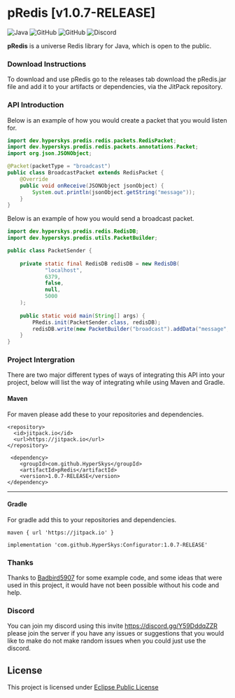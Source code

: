 # pRedis [v1.0.7-RELEASE]

![Java](https://img.shields.io/badge/java-%23ED8B00.svg?style=for-the-badge&logo=java&logoColor=white)
![GitHub](https://img.shields.io/github/languages/code-size/HyperSkys/pRedis?color=cyan&label=Size&labelColor=000000&logo=GitHub&style=for-the-badge)
![GitHub](https://img.shields.io/github/license/HyperSkys/pRedis?color=violet&logo=GitHub&labelColor=000000&style=for-the-badge)
![Discord](https://img.shields.io/discord/898154272636678196?color=5865F2&label=Discord&logo=Discord&labelColor=23272a&style=for-the-badge)

**pRedis** is a universe Redis library for Java, which is open to the public.

### Download Instructions

To download and use pRedis go to the releases tab download the pRedis.jar file and add it to your artifacts or dependencies, via the JitPack repository.

### API Introduction

Below is an example of how you would create a packet that you would listen for.
```java
import dev.hyperskys.predis.redis.packets.RedisPacket;
import dev.hyperskys.predis.redis.packets.annotations.Packet;
import org.json.JSONObject;

@Packet(packetType = "broadcast")
public class BroadcastPacket extends RedisPacket {
    @Override
    public void onReceive(JSONObject jsonObject) {
        System.out.println(jsonObject.getString("message"));
    }
}
```

Below is an example of how you would send a broadcast packet.
```java
import dev.hyperskys.predis.redis.RedisDB;
import dev.hyperskys.predis.utils.PacketBuilder;

public class PacketSender {
    
    private static final RedisDB redisDB = new RedisDB(
            "localhost", 
            6379, 
            false, 
            null, 
            5000
    );
    
    public static void main(String[] args) {
        PRedis.init(PacketSender.class, redisDB);
        redisDB.write(new PacketBuilder("broadcast").addData("message", "Hello, World!").build());
    }
}
```

### Project Intergration

There are two major different types of ways of integrating this API into your project, below will list the way of integrating while using Maven and Gradle.


#### Maven
For maven please add these to your repositories and dependencies.
```
<repository>
  <id>jitpack.io</id>
  <url>https://jitpack.io</url>
</repository>
``` 
```
 <dependency>
    <groupId>com.github.HyperSkys</groupId>
    <artifactId>pRedis</artifactId>
    <version>1.0.7-RELEASE</version>
</dependency>
```

-----------------------

#### Gradle
For gradle add this to your repositories and dependencies.
```
maven { url 'https://jitpack.io' }
```
```
implementation 'com.github.HyperSkys:Configurator:1.0.7-RELEASE'
```

### Thanks

Thanks to [Badbird5907](https://www.github.com/Badbird5907) for some example code, and some ideas that were used in this project, it would have not been possible without his code and help.

### Discord

You can join my discord using this invite https://discord.gg/Y59DddqZZR please join the server if you have any issues or suggestions that you would like to make do not make random issues when you could just use the discord.

## License
This project is licensed under [Eclipse Public License](https://github.com/HyperSkys/pRedis/blob/main/LICENSE)
